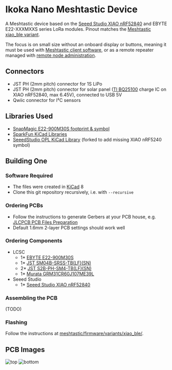 # Ikoka Nano Meshtastic Device

A Meshtastic device based on the [Seeed Studio XIAO nRF52840](https://www.seeedstudio.com/Seeed-XIAO-BLE-nRF52840-p-5201.html) and EBYTE E22-XXXMXXS series LoRa modules. Pinout matches the [Meshtastic xiao_ble variant](https://github.com/meshtastic/firmware/tree/master/variants/xiao_ble).

The focus is on small size without an onboard display or buttons, meaning it must be used with [Meshtastic client software](https://meshtastic.org/docs/software/), or as a remote repeater managed with [remote node administration](https://meshtastic.org/docs/configuration/remote-admin/).

## Connectors

* JST PH (2mm pitch) connector for 1S LiPo
* JST PH (2mm pitch) connector for solar panel ([TI BQ25100](https://www.ti.com/product/BQ25100) charge IC on XIAO nRF52840, max 6.45V), connected to USB 5V
* Qwiic connector for I²C sensors

## Libraries Used

* [SnapMagic E22-900M30S footprint & symbol](https://www.snapeda.com/parts/E22-900M30S/EBYTE/view-part/)
* [SparkFun KiCad Libraries](https://github.com/sparkfun/SparkFun-KiCad-Libraries)
* [SeeedStudio OPL KiCad Library](https://github.com/ndoo/OPL_Kicad_Library/tree/xiao-ble-symbols) (forked to add missing XIAO nRF5240 symbol)

## Building One

### Software Required

* The files were created in [KiCad](https://www.kicad.org/) 8
* Clone this git repository recursively, i.e. with `--recursive`

### Ordering PCBs

* Follow the instructions to generate Gerbers at your PCB house, e.g. [JLCPCB PCB Files Preparation](https://jlcpcb.com/help/catalog/180-PCB-Files-Preparation)
* Default 1.6mm 2-layer PCB settings should work well

### Ordering Components

* LCSC
  * 1* [EBYTE E22-900M30S](https://www.lcsc.com/product-detail/LoRa-Modules_Chengdu-Ebyte-Elec-Tech-E22-900M30S_C411294.html)
  * 1* [JST SM04B-SRSS-TB(LF)(SN)](https://www.lcsc.com/product-detail/Wire-To-Board-Wire-To-Wire-Connector_JST-SM04B-SRSS-TB-LF-SN_C160404.html)
  * 2* [JST S2B-PH-SM4-TB(LF)(SN)](https://www.lcsc.com/product-detail/Wire-To-Board-Wire-To-Wire-Connector_JST-S2B-PH-SM4-TB-LF-SN_C295747.html)
  * 1* [Murata GRM31CR60J107ME39L](https://www.lcsc.com/product-detail/Multilayer-Ceramic-Capacitors-MLCC-SMD-SMT_Murata-Electronics-GRM31CR60J107ME39L_C77085.html)
* Seeed Studio
  * 1* [Seeed Studio XIAO nRF52840](https://www.seeedstudio.com/Seeed-XIAO-BLE-nRF52840-p-5201.html)

### Assembling the PCB

(TODO)

### Flashing

Follow the instructions at [meshtastic/firmware/variants/xiao_ble/](https://github.com/meshtastic/firmware/tree/master/variants/xiao_ble).

## PCB Images

![top](ndoo.github.io/ikoka-nano-meshtastic-device/top.png)
![bottom](ndoo.github.io/ikoka-nano-meshtastic-device/bottom.png)
